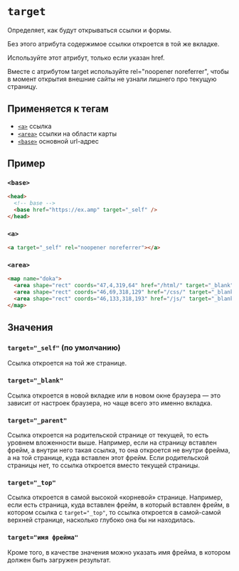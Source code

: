 # `target`

Определяет, как будут открываться ссылки и формы.

Без этого атрибута содержимое ссылки откроется в той же вкладке.

Используйте этот атрибут, только если указан href.

Вместе с атрибутом target используйте rel="noopener noreferrer", чтобы в момент открытия внешние сайты не узнали лишнего про текущую страницу.

## Применяется к тегам

- [`<a>`](../Tags/a.md) ссылка
- [`<area>`](../Tags/area.md) ссылки на области карты
- [`<base>`](../Tags/base.md) основной url-адрес

## Пример

### `<base>`

```html
<head>
  <!-- base -->
  <base href="https://ex.amp" target="_self" />
</head>
```

### `<a>`

```html
<a target="_self" rel="noopener noreferrer"></a>
```

### `<area>`

```html
<map name="doka">
  <area shape="rect" coords="47,4,319,64" href="/html/" target="_blank" alt="HTML" />
  <area shape="rect" coords="46,69,318,129" href="/css/" target="_blank" alt="CSS" />
  <area shape="rect" coords="46,133,318,193" href="/js/" target="_blank" alt="JS" />
</map>
```

## Значения

### `target="_self"` (по умолчанию)

Ссылка откроется на той же странице.

### `target="_blank"`

Ссылка откроется в новой вкладке или в новом окне браузера — это зависит от настроек браузера, но чаще всего это именно вкладка.

### `target="_parent"`

Ссылка откроется на родительской странице от текущей, то есть уровнем вложенности выше. Например, если на страницу вставлен фрейм, а внутри него такая ссылка, то она откроется не внутри фрейма, а на той странице, куда вставлен этот фрейм. Если родительской страницы нет, то ссылка откроется вместо текущей страницы.

### `target="_top"`

Ссылка откроется в самой высокой «корневой» странице. Например, если есть страница, куда вставлен фрейм, в который вставлен фрейм, в котором ссылка c `target="_top"`, то ссылка откроется в самой-самой верхней странице, насколько глубоко она бы ни находилась.

### `target="имя фрейма"`

Кроме того, в качестве значения можно указать имя фрейма, в котором должен быть загружен результат.
